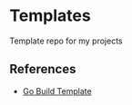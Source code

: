 # Templates

Template repo for my projects

## References

- [Go Build Template](https://github.com/thockin/go-build-template)
